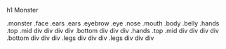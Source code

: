 h1 Monster

.monster
  .face
    .ears
    .ears
    .eyebrow
    .eye
    .nose
    .mouth
  .body
    .belly
  .hands
    .top
    .mid
      div
      div
      div
      div
    .bottom
      div
      div
      div
  .hands
    .top
    .mid
      div
      div
      div
      div
    .bottom
      div
      div
      div
  .legs
    div
    div
    div
  .legs
    div
    div
    div
  
